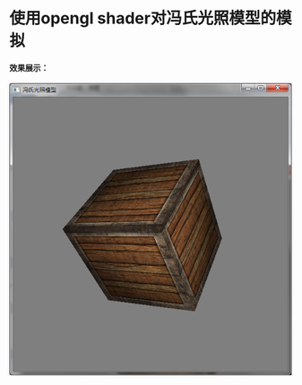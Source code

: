 # 使用opengl shader对冯氏光照模型的模拟

#### 效果展示：

 ![image](https://github.com/renkai0406/opengl-sample/blob/master/Phong%20Illumination/example/%E5%86%AF%E6%B0%8F%E5%85%89%E7%85%A7%E6%A8%A1%E5%9E%8B-%E5%B9%B3%E8%A1%8C%E5%85%891.png)
